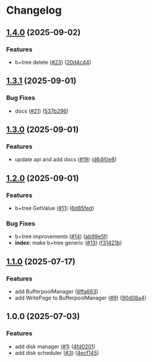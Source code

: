 # Changelog

## [1.4.0](https://github.com/jobala/petro/compare/v1.3.1...v1.4.0) (2025-09-02)


### Features

* b+tree delete ([#23](https://github.com/jobala/petro/issues/23)) ([20d4c44](https://github.com/jobala/petro/commit/20d4c442815305c192bb9a624c3836c4575de3e8))

## [1.3.1](https://github.com/jobala/petro/compare/v1.3.0...v1.3.1) (2025-09-01)


### Bug Fixes

* docs ([#21](https://github.com/jobala/petro/issues/21)) ([537b296](https://github.com/jobala/petro/commit/537b2968b49601fed9cbd52ef6e8eb1738cd16f2))

## [1.3.0](https://github.com/jobala/petro/compare/v1.2.0...v1.3.0) (2025-09-01)


### Features

* update api and add docs ([#19](https://github.com/jobala/petro/issues/19)) ([d64f0e8](https://github.com/jobala/petro/commit/d64f0e87f4c4cc4d04ec7de603a47e63c8521b43))

## [1.2.0](https://github.com/jobala/petro/compare/v1.1.0...v1.2.0) (2025-09-01)


### Features

* b+tree GetValue ([#11](https://github.com/jobala/petro/issues/11)) ([6d85fed](https://github.com/jobala/petro/commit/6d85fed65fabaae5f4992b3e15fc62ffd9956e96))


### Bug Fixes

* b+tree improvements ([#14](https://github.com/jobala/petro/issues/14)) ([ab99e5f](https://github.com/jobala/petro/commit/ab99e5fff57afac2784f83ce44aa65a4fbb0039b))
* **index:** make b+tree generic ([#13](https://github.com/jobala/petro/issues/13)) ([f31421b](https://github.com/jobala/petro/commit/f31421b80f3681d36d1b109edf1a6de0ab50d377))

## [1.1.0](https://github.com/jobala/petro/compare/v1.0.0...v1.1.0) (2025-07-17)


### Features

* add BufferpoolManager ([6ffa663](https://github.com/jobala/petro/commit/6ffa663a141ca5ffe66ddd93f06cf653db606da3))
* add WritePage to BufferpoolManager ([#9](https://github.com/jobala/petro/issues/9)) ([90d08a4](https://github.com/jobala/petro/commit/90d08a4e122040dbbb84ad5525703aaa132980da))

## 1.0.0 (2025-07-03)


### Features

* add disk manager ([#1](https://github.com/jobala/petro/issues/1)) ([4fd0201](https://github.com/jobala/petro/commit/4fd0201d3f77230aadbd1f50ad199e61fb36a216))
* add disk scheduler ([#3](https://github.com/jobala/petro/issues/3)) ([4ecf145](https://github.com/jobala/petro/commit/4ecf14585acec3b48f80863d9bea8dfbfee05e7e))
